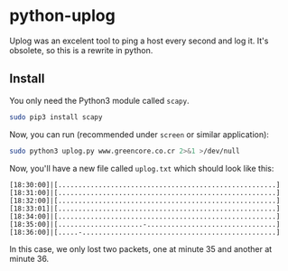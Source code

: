 # python-uplog
Uplog was an excelent tool to ping a host every second and log it. It's obsolete, so this is a rewrite in python.

## Install

You only need the Python3 module called ``scapy``.

```bash
sudo pip3 install scapy
```

Now, you can run (recommended under ``screen`` or similar application):

```bash
sudo python3 uplog.py www.greencore.co.cr 2>&1 >/dev/null
```

Now, you'll have a new file called ``uplog.txt`` which should look like this:

```
[18:30:00]|[......................................................]
[18:31:00]|[......................................................]
[18:32:00]|[......................................................]
[18:33:01]|[......................................................]
[18:34:00]|[......................................................]
[18:35:00]|[.....................-................................]
[18:36:00]|[.....-................................................]
```

In this case, we only lost two packets, one at minute 35 and another at minute 36.
